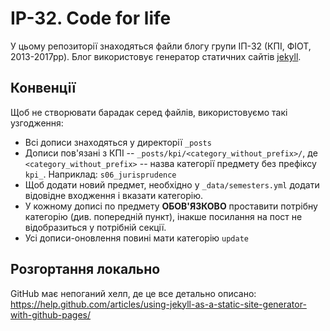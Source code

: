 # IP-32. Code for life

У цьому репозиторії знаходяться файли блогу групи ІП-32 (КПІ, ФІОТ, 2013-2017рр).
Блог використовує генератор статичних сайтів [jekyll](https://jekyllrb.com/).

## Конвенції
Щоб не створювати барадак серед файлів, використовуємо такі узгодження:
  - Всі дописи знаходяться у директорії `_posts`
  - Дописи пов'язані з КПІ -- `_posts/kpi/<category_without_prefix>/`,
    де `<category_without_prefix>` -- назва категорії предмету без префіксу `kpi_`. Наприклад: `s06_jurisprudence`
  - Щоб додати новий предмет, необхідно у `_data/semesters.yml` додати відовідне входження і вказати категорію.
  - У кожному дописі по предмету **ОБОВ'ЯЗКОВО** проставити потрібну категорію (див. попередній пункт), інакше посилання на пост не відобразиться у потрібній секції.
  - Усі дописи-оновлення повині мати категорію `update`

## Розгортання локально

GitHub має непоганий хелп, де це все детально описано:  https://help.github.com/articles/using-jekyll-as-a-static-site-generator-with-github-pages/
